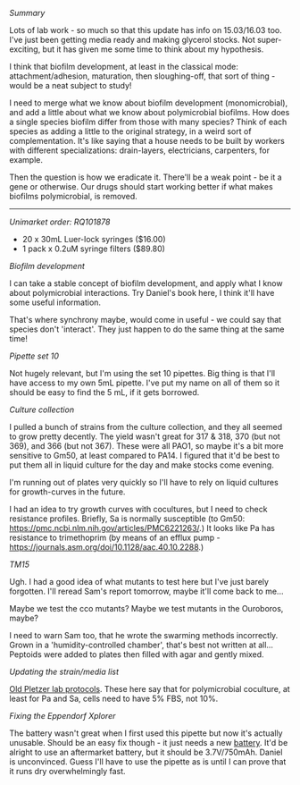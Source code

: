 *Summary*

Lots of lab work - so much so that this update has info on 15.03/16.03 too. I've just been getting media ready and making glycerol stocks. Not super-exciting, but it has given me some time to think about my hypothesis.

I think that biofilm development, at least in the classical mode: attachment/adhesion, maturation, then sloughing-off, that sort of thing - would be a neat subject to study!

I need to merge what we know about biofilm development (monomicrobial), and add a little about what we know about polymicrobial biofilms. How does a single species biofilm differ from those with many species? Think of each species as adding a little to the original strategy, in a weird sort of complementation. It's like saying that a house needs to be built by workers with different specializations: drain-layers, electricians, carpenters, for example.

Then the question is how we eradicate it. There'll be a weak point - be it a gene or otherwise. Our drugs should start working better if what makes biofilms polymicrobial, is removed.

---

*Unimarket order: RQ101878*
- 20 x 30mL Luer-lock syringes ($16.00)
- 1 pack x 0.2uM syringe filters ($89.80)

*Biofilm development*

I can take a stable concept of biofilm development, and apply what I know about polymicrobial interactions. Try Daniel's book here, I think it'll have some useful information.

That's where synchrony maybe, would come in useful - we could say that species don't 'interact'. They just happen to do the same thing at the same time!

*Pipette set 10*

Not hugely relevant, but I'm using the set 10 pipettes. Big thing is that I'll have access to my own 5mL pipette. I've put my name on all of them so it should be easy to find the 5 mL, if it gets borrowed.

*Culture collection*

I pulled a bunch of strains from the culture collection, and they all seemed to grow pretty decently. The yield wasn't great for 317 & 318, 370 (but not 369), and 366 (but not 367). These were all PAO1, so maybe it's a bit more sensitive to Gm50, at least compared to PA14. I figured that it'd be best to put them all in liquid culture for the day and make stocks come evening.

I'm running out of plates very quickly so I'll have to rely on liquid cultures for growth-curves in the future.

I had an idea to try growth curves with cocultures, but I need to check resistance profiles. Briefly, Sa is normally susceptible (to Gm50: https://pmc.ncbi.nlm.nih.gov/articles/PMC6221263/.) It looks like Pa has resistance to trimethoprim (by means of an efflux pump - https://journals.asm.org/doi/10.1128/aac.40.10.2288.)

*TM15*

Ugh. I had a good idea of what mutants to test here but I've just barely forgotten. I'll reread Sam's report tomorrow, maybe it'll come back to me...

Maybe we test the cco mutants? Maybe we test mutants in the Ouroboros, maybe?

I need to warn Sam too, that he wrote the swarming methods incorrectly. Grown in a 'humidity-controlled chamber', that's best not written at all... Peptoids were added to plates then filled with agar and gently mixed.

*Updating the strain/media list*

[Old Pletzer lab protocols](https://www.nature.com/articles/s41522-024-00637-y#Sec12). These here say that for polymicrobial coculture, at least for Pa and Sa, cells need to have 5% FBS, not 10%.

*Fixing the Eppendorf Xplorer*

The battery wasn't great when I first used this pipette but now it's actually unusable. Should be an easy fix though - it just needs a new [battery](https://www.pipettesupplies.com/product/xplorer-xplorer-plus-lithium-polymer-rechargeable-battery-eppendorf/). It'd be alright to use an aftermarket battery, but it should be 3.7V/750mAh.
Daniel is unconvinced. Guess I'll have to use the pipette as is until I can prove that it runs dry overwhelmingly fast.